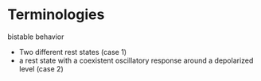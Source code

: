 # Terminologies
bistable behavior
- Two different rest states (case 1)
- a rest state with a coexistent oscillatory response around a depolarized level (case 2)